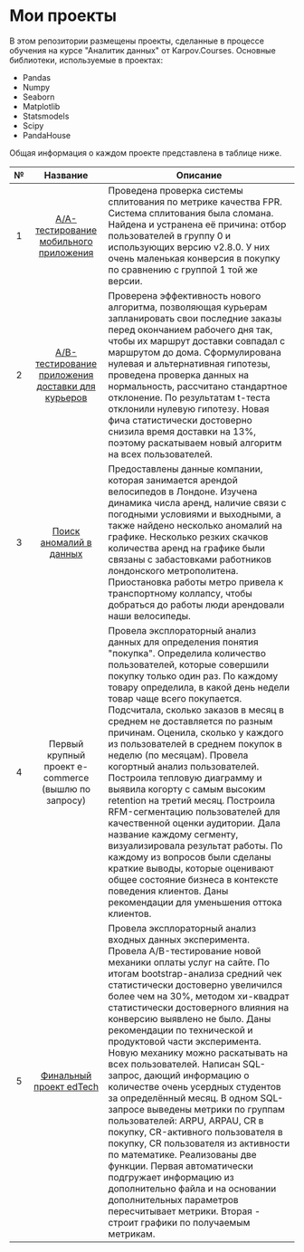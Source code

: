 # Мои проекты
В этом репозитории размещены проекты, сделанные в процессе обучения на курсе "Аналитик данных" от Karpov.Courses.
Основные библиотеки, используемые в проектах:
  - Pandas
  - Numpy
  - Seaborn
  - Matplotlib
  - Statsmodels
  - Scipy
  - PandaHouse

Общая информация о каждом проекте представлена в таблице ниже.

| № | Название        | Описание |
|:-:|:---------------:| -------------|
| 1 | [A/A-тестирование мобильного приложения](https://github.com/agavictoria/pet_projects/blob/main/aa-test.ipynb) | Проведена  проверка системы сплитования по метрике качества FPR. Система сплитования была сломана. Найдена и устранена её причина: отбор пользователей в группу 0 и использующих версию v2.8.0. У них очень маленькая конверсия в покупку по сравнению с группой 1 той же версии.|
|2| [A/B-тестирование приложения доставки для курьеров](https://github.com/agavictoria/pet_projects/blob/main/ab-test_pizza.ipynb)| Проверена эффективность нового алгоритма, позволяющая  курьерам запланировать свои последние заказы перед окончанием рабочего дня так, чтобы их маршрут доставки совпадал с маршрутом до дома. Сформулирована нулевая и альтернативная гипотезы, проведена проверка данных на нормальность, рассчитано стандартное отклонение. По результатам t-теста отклонили нулевую гипотезу. Новая фича статистически достоверно снизила время доставки на 13%, поэтому раскатываем новый алгоритм на всех пользователей.|
|3|[Поиск аномалий в данных](https://github.com/agavictoria/pet_projects/blob/main/bicycle_rent.ipynb)| Предоставлены данные компании, которая занимается арендой велосипедов в Лондоне. Изучена динамика числа аренд, наличие связи с погодными условиями и выходными, а также найдено несколько аномалий на графике. Несколько резких скачков количества аренд на графике были связаны с забастовками работников лондонского метрополитена. Приостановка работы метро привела к транспортному коллапсу, чтобы добраться до работы люди арендовали наши велосипеды. |
|4| Первый крупный проект e-commerce (вышлю по запросу) | Провела эксплораторный анализ данных для определения понятия "покупка". Определила количество пользователей, которые совершили покупку только один раз. По каждому товару определила, в какой день недели товар чаще всего покупается. Подсчитала, сколько заказов в месяц в среднем не доставляется по разным причинам. Оценила, сколько у каждого из пользователей в среднем покупок в неделю (по месяцам). Провела когортный анализ пользователей. Построила тепловую диаграмму и выявила когорту с самым высоким retention на третий месяц. Построила RFM-сегментацию пользователей для качественной оценки аудитории. Дала название каждому сегменту, визуализировала результат работы. По каждому из вопросов были сделаны краткие выводы, которые оценивают общее состояние бизнеса в контексте поведения клиентов. Даны рекомендации для уменьшения оттока клиентов.|
|5| [Финальный проект edTech](https://github.com/agavictoria/pet_projects/blob/main/final_project_EdTech.ipynb)| Провела эксплораторный анализ входных данных эксперимента. Провела A/B-тестирование новой механики оплаты услуг на сайте. По итогам bootstrap-анализа средний чек статистически достоверно увеличился более чем на 30%, методом хи-квадрат статистически достоверного влияния на конверсию выявлено не было. Даны рекомендации по технической и продуктовой части эксперимента. Новую механику можно раскатывать на всех пользователей. Написан SQL-запрос, дающий информацию о количестве очень усердных студентов за определённый месяц. В одном SQL-запросе выведены метрики по группам пользователей: ARPU, ARPAU, CR в покупку, CR-активного пользователя в покупку, CR пользователя из активности по математике. Реализованы две функции. Первая автоматически подгружает информацию из дополнительно файла и на основании дополнительных параметров пересчитывает метрики. Вторая - строит графики по получаемым метрикам. |
